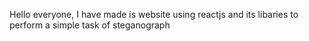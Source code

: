 Hello everyone, I have made is website using reactjs and its libaries to perform a simple task of steganograph 
